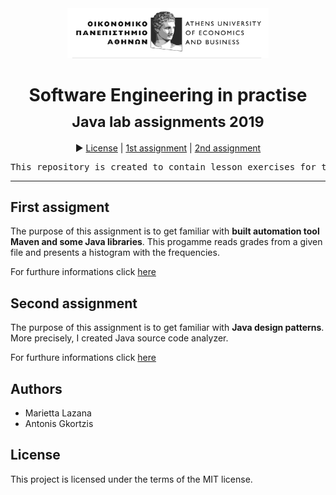 <div align="center">
<img src="media/aueb.jpg" height="80px">
<h1> Software Engineering in practise<br/><sub>Java lab assignments 2019</sub></h1>
▶️ <a href="https://github.com/mlazana/dmst-Java-course-assignments/blob/master/LICENSE.md">License</a> | 
<a href="https://github.com/mlazana/dmst-Java-course-assignments/tree/development/gradeshistogram">1st assignment</a> | 
<a href="https://github.com/mlazana/dmst-Java-course-assignments/tree/development/Java-code-analyzer">2nd assignment</a>  
</div>
<pre>
This repository is created to contain lesson exercises for the course "Software Engineering in practise".
</pre>
<hr/>



## First assigment


The purpose of this assignment is to get familiar with <b>built automation tool Maven and some Java libraries</b>. This progamme reads grades from a given file and presents a histogram with the frequencies.

For furthure informations click [here](https://github.com/mlazana/dmst-Java-course-assignments/blob/development/gradeshistogram/README.md)

## Second assignment

The purpose of this assignment is to get familiar with <b> Java design patterns</b>. More precisely, I created Java source code analyzer.

For furthure informations click [here](https://pip.pypa.io/en/stable/)

## Authors

* Marietta Lazana
* Antonis Gkortzis

## License

This project is licensed under the terms of the MIT license.